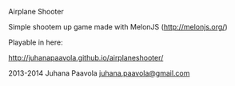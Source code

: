 Airplane Shooter

Simple shootem up game made with MelonJS (http://melonjs.org/)

Playable in here:

http://juhanapaavola.github.io/airplaneshooter/

2013-2014 Juhana Paavola
juhana.paavola@gmail.com
